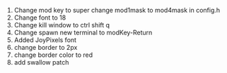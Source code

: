 1. Change mod key to super
    change mod1mask to mod4mask in config.h
2. Change font to 18
3. Change kill window to ctrl shift q
4. Change spawn new terminal to modKey-Return
5. Added JoyPixels font
6. change border to 2px
7. change border color to red
8. add swallow patch
